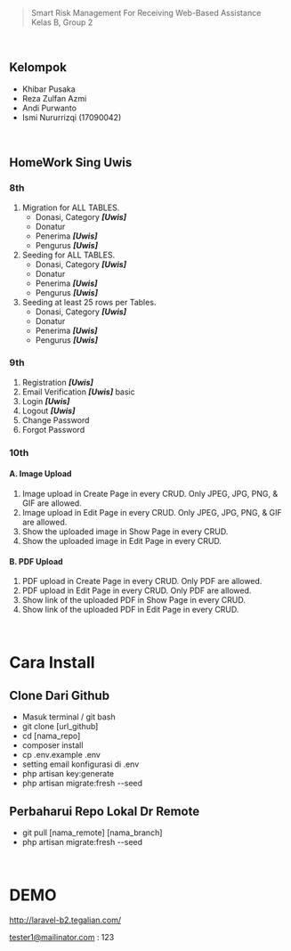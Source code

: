 >   Smart Risk Management For Receiving Web-Based Assistance <br>
>   Kelas B, Group 2
<br>

## Kelompok
-   Khibar Pusaka
-   Reza Zulfan Azmi
-   Andi Purwanto
-   Ismi Nururrizqi (17090042)
<br>

## HomeWork Sing Uwis
### 8th
1. Migration for ALL TABLES.
    -   Donasi, Category ***[Uwis]***
    -   Donatur
    -   Penerima ***[Uwis]*** 
    -   Pengurus ***[Uwis]***
2. Seeding for ALL TABLES.
    -   Donasi, Category ***[Uwis]***
    -   Donatur
    -   Penerima ***[Uwis]***  
    -   Pengurus ***[Uwis]***
3. Seeding at least 25 rows per Tables.
    -   Donasi, Category ***[Uwis]***
    -   Donatur
    -   Penerima ***[Uwis]***
    -   Pengurus ***[Uwis]***

### 9th
1. Registration ***[Uwis]***
2. Email Verification ***[Uwis]*** basic
3. Login ***[Uwis]***
4. Logout ***[Uwis]***
5. Change Password
6. Forgot Password

### 10th 
#### A. Image Upload
1. Image upload in Create Page in every CRUD. Only JPEG, JPG, PNG, & GIF are allowed.
2. Image upload in Edit Page in every CRUD. Only JPEG, JPG, PNG, & GIF are allowed.
3. Show the uploaded image in Show Page in every CRUD.
4. Show the uploaded image in Edit Page in every CRUD.
#### B. PDF Upload
1. PDF upload in Create Page in every CRUD. Only PDF are allowed.
2. PDF upload in Edit Page in every CRUD. Only PDF are allowed.
3. Show link of the uploaded PDF in Show Page in every CRUD.
4. Show link of the uploaded PDF in Edit Page in every CRUD.
<br>

# Cara Install

## Clone Dari Github
-   Masuk terminal / git bash
-   git clone [url_github]
-   cd [nama_repo]
-   composer install
-   cp .env.example .env
-   setting email konfigurasi di .env
-   php artisan key:generate
-   php artisan migrate:fresh --seed

## Perbaharui Repo Lokal Dr Remote
-   git pull [nama_remote] [nama_branch]
-   php artisan migrate:fresh --seed
<br>

# DEMO
http://laravel-b2.tegalian.com/

tester1@mailinator.com : 123
